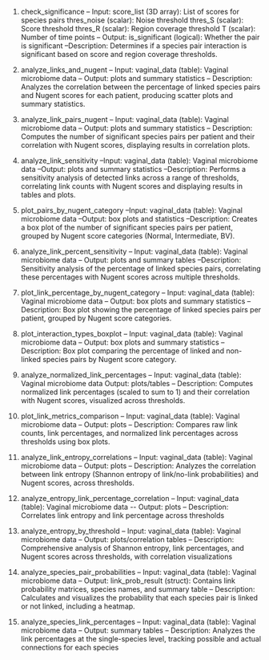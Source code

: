 1. check_significance
– Input:
score_list (3D array): List of scores for species pairs
thres_noise (scalar): Noise threshold
thres_S (scalar): Score threshold
thres_R (scalar): Region coverage threshold
T (scalar): Number of time points
– Output:
is_significant (logical): Whether the pair is significant
–Description:
Determines if a species pair interaction is significant based on score and region coverage thresholds.


2. analyze_links_and_nugent
– Input:
vaginal_data (table): Vaginal microbiome data
– Output:
plots and summary statistics 
– Description:
Analyzes the correlation between the percentage of linked species pairs and Nugent scores for each patient, producing scatter plots and summary statistics.


3. analyze_link_pairs_nugent
– Input:
vaginal_data (table): Vaginal microbiome data
– Output:
plots and summary statistics
– Description:
Computes the number of significant species pairs per patient and their correlation with Nugent scores, displaying results in correlation plots.


4. analyze_link_sensitivity
–Input:
vaginal_data (table): Vaginal microbiome data
–Output:
plots and summary statistics
–Description:
Performs a sensitivity analysis of detected links across a range of thresholds, correlating link counts with Nugent scores and displaying results in tables and plots.


5. plot_pairs_by_nugent_category
–Input:
vaginal_data (table): Vaginal microbiome data
–Output:
box plots and statistics
–Description:
Creates a box plot of the number of significant species pairs per patient, grouped by Nugent score categories (Normal, Intermediate, BV).


6. analyze_link_percent_sensitivity
– Input:
vaginal_data (table): Vaginal microbiome data
– Output:
plots and summary tables 
–Description:
Sensitivity analysis of the percentage of linked species pairs, correlating these percentages with Nugent scores across multiple thresholds.


7. plot_link_percentage_by_nugent_category
– Input:
vaginal_data (table): Vaginal microbiome data
– Output:
box plots and summary statistics
–Description:
Box plot showing the percentage of linked species pairs per patient, grouped by Nugent score categories.


8. plot_interaction_types_boxplot
– Input:
vaginal_data (table): Vaginal microbiome data
– Output:
box plots and summary statistics 
– Description:
Box plot comparing the percentage of linked and non-linked species pairs by Nugent score category.


9. analyze_normalized_link_percentages
– Input:
vaginal_data (table): Vaginal microbiome data
Output:
plots/tables 
– Description:
Computes normalized link percentages (scaled to sum to 1) and their correlation with Nugent scores, visualized across thresholds.


10. plot_link_metrics_comparison
– Input:
vaginal_data (table): Vaginal microbiome data
– Output:
plots
– Description:
Compares raw link counts, link percentages, and normalized link percentages across thresholds using box plots.


11. analyze_link_entropy_correlations
– Input:
vaginal_data (table): Vaginal microbiome data
– Output:
plots
– Description:
Analyzes the correlation between link entropy (Shannon entropy of link/no-link probabilities) and Nugent scores, across thresholds.


12. analyze_entropy_link_percentage_correlation
– Input:
vaginal_data (table): Vaginal microbiome data
-- Output:
plots 
– Description:
Correlates link entropy and link percentage across thresholds


13. analyze_entropy_by_threshold
– Input:
vaginal_data (table): Vaginal microbiome data
– Output:
plots/correlation tables 
– Description:
Comprehensive analysis of Shannon entropy, link percentages, and Nugent scores across thresholds, with correlation visualizations


14. analyze_species_pair_probabilities
– Input:
vaginal_data (table): Vaginal microbiome data
– Output:
link_prob_result (struct): Contains link probability matrices, species names, and summary table
– Description:
Calculates and visualizes the probability that each species pair is linked or not linked, including a heatmap.


15. analyze_species_link_percentages
– Input:
vaginal_data (table): Vaginal microbiome data
– Output:
summary tables
– Description:
Analyzes the link percentages at the single-species level, tracking possible and actual connections for each species
